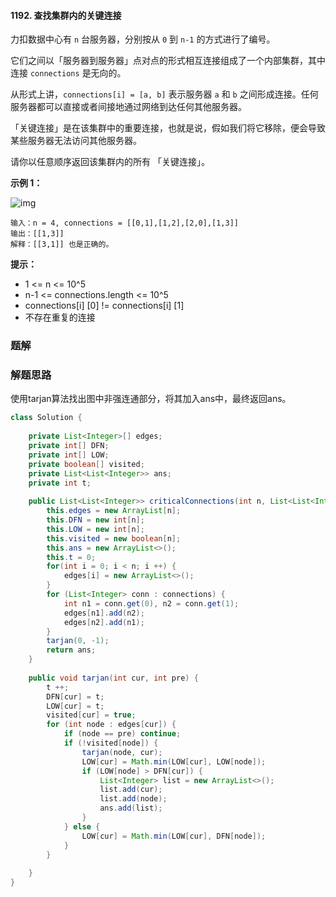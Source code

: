 #### 1192. 查找集群内的关键连接

力扣数据中心有 `n` 台服务器，分别按从 `0` 到 `n-1` 的方式进行了编号。

它们之间以「服务器到服务器」点对点的形式相互连接组成了一个内部集群，其中连接 `connections` 是无向的。

从形式上讲，`connections[i] = [a, b]` 表示服务器 `a` 和 `b` 之间形成连接。任何服务器都可以直接或者间接地通过网络到达任何其他服务器。

「关键连接」是在该集群中的重要连接，也就是说，假如我们将它移除，便会导致某些服务器无法访问其他服务器。

请你以任意顺序返回该集群内的所有 「关键连接」。

**示例 1：**

![img](http://gitlab.wsh-study.com/xp-study/LeeteCode/-/blob/master/数据结构/基础数据结构/图/images/查找集群内的关键连接/1.jpg)

```shell
输入：n = 4, connections = [[0,1],[1,2],[2,0],[1,3]]
输出：[[1,3]]
解释：[[3,1]] 也是正确的。
```

**提示：**

* 1 <= n <= 10^5
* n-1 <= connections.length <= 10^5
* connections[i] [0] != connections[i] [1]
* 不存在重复的连接

### 题解

### 解题思路

使用tarjan算法找出图中非强连通部分，将其加入ans中，最终返回ans。

```java
class Solution {
    
    private List<Integer>[] edges;
    private int[] DFN;
    private int[] LOW;
    private boolean[] visited;
    private List<List<Integer>> ans;
    private int t;
    
    public List<List<Integer>> criticalConnections(int n, List<List<Integer>> connections) {
        this.edges = new ArrayList[n];
        this.DFN = new int[n];
        this.LOW = new int[n];
        this.visited = new boolean[n];
        this.ans = new ArrayList<>();
        this.t = 0;
        for(int i = 0; i < n; i ++) {
            edges[i] = new ArrayList<>();
        }
        for (List<Integer> conn : connections) {
            int n1 = conn.get(0), n2 = conn.get(1);
            edges[n1].add(n2);
            edges[n2].add(n1);
        }
        tarjan(0, -1);
        return ans;
    }
    
    public void tarjan(int cur, int pre) {
        t ++;
        DFN[cur] = t;
        LOW[cur] = t;
        visited[cur] = true;
        for (int node : edges[cur]) {
            if (node == pre) continue;
            if (!visited[node]) {
                tarjan(node, cur);
                LOW[cur] = Math.min(LOW[cur], LOW[node]);
                if (LOW[node] > DFN[cur]) {
                    List<Integer> list = new ArrayList<>();
                    list.add(cur);
                    list.add(node);
                    ans.add(list);
                }
            } else {
                LOW[cur] = Math.min(LOW[cur], DFN[node]);
            }
        }
        
    }
}
```

